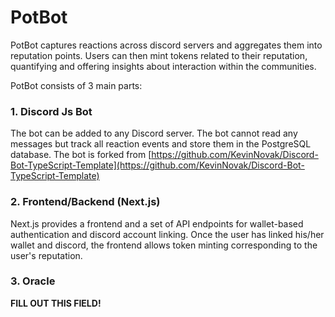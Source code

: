 # PotBot

PotBot captures reactions across discord servers and aggregates
them into reputation points. Users can then mint tokens related to their reputation, quantifying and offering insights about interaction within the communities.

PotBot consists of 3 main parts:

### 1. Discord Js Bot

The bot can be added to any Discord server. The bot cannot read any messages but track all reaction events and store them in the PostgreSQL database.
The bot is forked from [https://github.com/KevinNovak/Discord-Bot-TypeScript-Template](https://github.com/KevinNovak/Discord-Bot-TypeScript-Template)

### 2. Frontend/Backend (Next.js)

Next.js provides a frontend and a set of API endpoints for wallet-based authentication and discord account linking. Once the user has linked his/her wallet and discord, the frontend allows token minting corresponding to the user's reputation.

### 3. Oracle

**FILL OUT THIS FIELD!**
